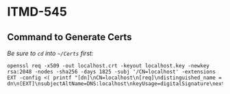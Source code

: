 # ITMD-545
## Command to Generate Certs

*Be sure to `cd` into `~/Certs` first:*
```
openssl req -x509 -out localhost.crt -keyout localhost.key -newkey rsa:2048 -nodes -sha256 -days 1825 -subj '/CN=localhost' -extensions EXT -config <( printf "[dn]\nCN=localhost\n[req]\ndistinguished_name = dn\n[EXT]\nsubjectAltName=DNS:localhost\nkeyUsage=digitalSignature\nextendedKeyUsage=serverAuth")

```
